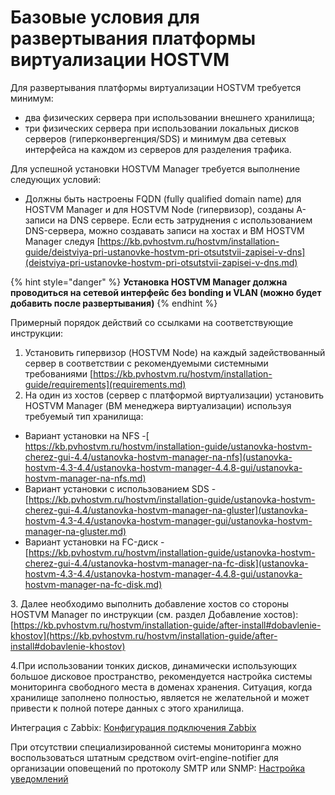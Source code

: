 # Базовые условия для развертывания платформы виртуализации HOSTVM

Для развертывания платформы виртуализации HOSTVM требуется минимум:

* два физических сервера при использовании внешнего хранилища;
* три физических сервера при использовании локальных дисков серверов (гиперконвергенция/SDS) и минимум два сетевых интерфейса на каждом из серверов для разделения трафика.

Для успешной установки HOSTVM Manager требуется выполнение следующих условий:

* Должны быть настроены FQDN (fully qualified domain name) для HOSTVM Manager и для HOSTVM Node (гипервизор), созданы A-записи на DNS сервере. Если есть затруднения с использованием DNS-сервера, можно создавать записи на хостах и ВМ HOSTVM Manager следуя [https://kb.pvhostvm.ru/hostvm/installation-guide/deistviya-pri-ustanovke-hostvm-pri-otsutstvii-zapisei-v-dns](deistviya-pri-ustanovke-hostvm-pri-otsutstvii-zapisei-v-dns.md)

{% hint style="danger" %}
**Установка HOSTVM Manager должна проводиться на сетевой интерфейс без bonding и VLAN (можно будет добавить после развертывания)**
{% endhint %}

Примерный порядок действий со ссылками на соответствующие инструкции:

1. Установить гипервизор (HOSTVM Node) на каждый задействованный сервер в соответствии с рекомендуемыми системными требованиями [https://kb.pvhostvm.ru/hostvm/installation-guide/requirements](requirements.md)
2. На один из хостов (сервер с платформой виртуализации) установить HOSTVM Manager (ВМ менеджера виртуализации) используя требуемый тип хранилища:

* Вариант установки на NFS -[ https://kb.pvhostvm.ru/hostvm/installation-guide/ustanovka-hostvm-cherez-gui-4.4/ustanovka-hostvm-manager-na-nfs](ustanovka-hostvm-4.3-4.4/ustanovka-hostvm-manager-4.4.8-gui/ustanovka-hostvm-manager-na-nfs.md)
* Вариант установки с использованием SDS - [https://kb.pvhostvm.ru/hostvm/installation-guide/ustanovka-hostvm-cherez-gui-4.4/ustanovka-hostvm-manager-na-gluster](ustanovka-hostvm-4.3-4.4/ustanovka-hostvm-manager-gui/ustanovka-hostvm-manager-na-gluster.md)
* Вариант установки на FC-диск - [https://kb.pvhostvm.ru/hostvm/installation-guide/ustanovka-hostvm-cherez-gui-4.4/ustanovka-hostvm-manager-na-fc-disk](ustanovka-hostvm-4.3-4.4/ustanovka-hostvm-manager-4.4.8-gui/ustanovka-hostvm-manager-na-fc-disk.md)

3\. Далее необходимо выполнить добавление хостов со стороны HOSTVM Manager по инструкции (см. раздел Добавление хостов): [https://kb.pvhostvm.ru/hostvm/installation-guide/after-install#dobavlenie-khostov](https://kb.pvhostvm.ru/hostvm/installation-guide/after-install#dobavlenie-khostov)

4.При использовании тонких дисков, динамически использующих большое дисковое пространство, рекомендуется настройка системы мониторинга свободного места в доменах хранения. Ситуация, когда хранилище заполнено полностью, является не желательной и может привести к полной потере данных с этого хранилища.&#x20;

Интеграция с Zabbix:  [Конфигурация подключения Zabbix](konfiguraciya-podklyucheniya-zabbix.md)

При отсутствии специализированной системы мониторинга можно воспользоваться штатным средством ovirt-engine-notifier для организации оповещений по протоколу SMTP или SNMP: [Настройка уведомлений](../rukovodstvo-po-administrirovaniyu/nastroika-uvedomlenii/)
